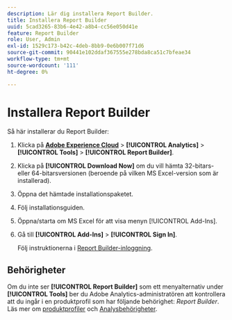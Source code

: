 ```yaml
---
description: Lär dig installera Report Builder.
title: Installera Report Builder
uuid: 5cad3265-83b6-4e42-a8b4-cc56e050d41e
feature: Report Builder
role: User, Admin
exl-id: 1529c173-b42c-4deb-8bb9-0e6b007f71d6
source-git-commit: 90441e102ddaf367555e278bda8ca51c7bfeae34
workflow-type: tm+mt
source-wordcount: '111'
ht-degree: 0%

---
```


# Installera Report Builder

Så här installerar du Report Builder:

1. Klicka på **[Adobe Experience Cloud](https://experience.adobe.com/)** > **[!UICONTROL Analytics]** > **[!UICONTROL Tools]** > **[!UICONTROL Report Builder]**.
1. Klicka på **[!UICONTROL Download Now]** om du vill hämta 32-bitars- eller 64-bitarsversionen (beroende på vilken MS Excel-version som är installerad).
1. Öppna det hämtade installationspaketet.
1. Följ installationsguiden.
1. Öppna/starta om MS Excel för att visa menyn [!UICONTROL Add-Ins].
1. Gå till **[!UICONTROL Add-Ins]** > **[!UICONTROL Sign In]**.

   Följ instruktionerna i [Report Builder-inloggning](/help/analyze/report-builder/setup/login.md).

## Behörigheter

Om du inte ser **[!UICONTROL Report Builder]** som ett menyalternativ under **[!UICONTROL Tools]** ber du Adobe Analytics-administratören att kontrollera att du ingår i en produktprofil som har följande behörighet: *Report Builder*. Läs mer om [produktprofiler](https://experienceleague.adobe.com/docs/analytics/admin/admin-console/permissions/product-profile.html) och [Analysbehörigheter](https://experienceleague.adobe.com/docs/analytics/admin/admin-console/permissions/analytics-tools.html).
